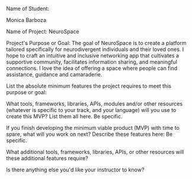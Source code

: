 Name of Student:

Monica Barboza

Name of Project:
NeuroSpace

Project's Purpose or Goal: The goal of NeuroSpace is to create a platform tailored specifically for neurodivergent individuals and their loved ones. I hope to craft an intuitive and inclusive networking app that cultivates a supportive community, facilitates information sharing, and meaningful connections. I love the idea of offering a space where people can find assistance, guidance and camaraderie.

List the absolute minimum features the project requires to meet this purpose or goal:

What tools, frameworks, libraries, APIs, modules and/or other resources (whatever is specific to your track, and your language) will you use to create this MVP? List them all here. Be specific.

If you finish developing the minimum viable product (MVP) with time to spare, what will you work on next? Describe these features here: Be specific.

What additional tools, frameworks, libraries, APIs, or other resources will these additional features require?

Is there anything else you'd like your instructor to know?